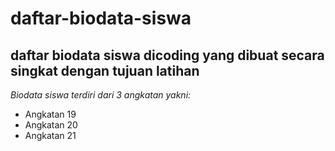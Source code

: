 # daftar-biodata-siswa
daftar biodata siswa dicoding yang dibuat secara singkat dengan tujuan latihan
--
*Biodata siswa terdiri dari 3 angkatan yakni:*
- Angkatan 19
- Angkatan 20
- Angkatan 21
